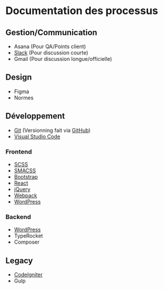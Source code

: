 # Documentation des processus

## Gestion/Communication

- Asana (Pour QA/Points client)
- [Slack](https://join.slack.com/t/pixel-circus/shared_invite/zt-hysuxx1h-QYYwyqhtkFM_o3m4ZpF1QQ) (Pour discussion courte)
- Gmail (Pour discussion longue/officielle)

## Design

- Figma
- Normes

## Développement

- [Git](outils/github/) (Versionning fait via [GitHub](https://github.com/Pixel-Circus/))
- [Visual Studio Code](outils/visual-studio-code/)

### Frontend

- [SCSS](code/css)
- [SMACSS](code/normes-css)
- [Bootstrap](code/bootstrap)
- [React](code/react)
- [jQuery](code/librairies-js#jquery)
- [Webpack](outils/webpack)
- [WordPress](code/wordpress/)

### Backend

- [WordPress](code/wordpress/)
- TypeRocket
- Composer

## Legacy

- [CodeIgniter](code/legacy/codeigniter)
- Gulp
